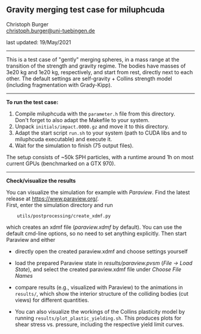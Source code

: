 Gravity merging test case for miluphcuda
----------------------------------------

Christoph Burger  
christoph.burger@uni-tuebingen.de

last updated: 19/May/2021

-----------------------------------------

This is a test case of "gently" merging spheres, in a mass range at the transition of the strength and gravity regime.
The bodies have masses of 3e20 kg and 1e20 kg, respectively, and start from rest, directly next to each other.
The default settings are self-gravity + Collins strength model (including fragmentation with Grady-Kipp).

-----------------------------------------

**To run the test case:**

1. Compile miluphcuda with the `parameter.h` file from this directory.  
   Don't forget to also adapt the Makefile to your system.
2. Unpack `initials/impact.0000.gz` and move it to this directory.
3. Adapt the start script `run.sh` to your system (path to CUDA libs and to miluphcuda executable) and execute it.
4. Wait for the simulation to finish (75 output files).

The setup consists of ~50k SPH particles, with a runtime around 1h on most current GPUs (benchmarked on a GTX 970).

-----------------------------------------

**Check/visualize the results**

You can visualize the simulation for example with *Paraview*. Find the latest release at https://www.paraview.org/.  
First, enter the simulation directory and run

        utils/postprocessing/create_xdmf.py
which creates an xdmf file (*paraview.xdmf* by default). You can use the default cmd-line options,
so no need to set anything explicitly. Then start Paraview and either

* directly open the created paraview.xdmf and choose settings yourself
* load the prepared Paraview state in *results/paraview.pvsm* (*File -> Load State*), and select
  the created paraview.xdmf file under *Choose File Names*

* compare results (e.g., visualized with Paraview) to the animations in `results/`, which show
  the interior structure of the colliding bodies (cut views) for different quantities.

* You can also visualize the workings of the Collins plasticity model by running `results/plot_plastic_yielding.sh`.
  This produces plots for shear stress vs. pressure, including the respective yield limit curves.

